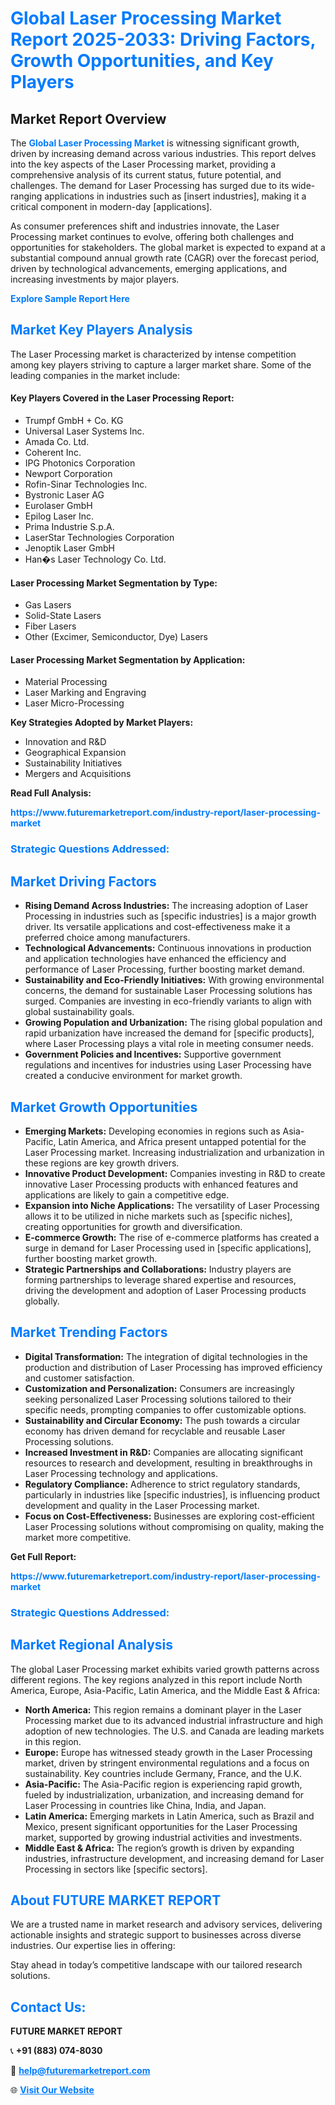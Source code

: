 <h1 style="color: #007BFF;">Global Laser Processing Market Report 2025-2033: Driving Factors, Growth Opportunities, and Key Players</h1>

<section id="overview">
<h2>Market Report Overview</h2>
<p>The <a href="https://www.futuremarketreport.com/industry-report/laser-processing-market" style="color: #007BFF; text-decoration: none;"><strong>Global Laser Processing Market</strong></a> is witnessing significant growth, driven by increasing demand across various industries. This report delves into the key aspects of the Laser Processing market, providing a comprehensive analysis of its current status, future potential, and challenges. The demand for Laser Processing has surged due to its wide-ranging applications in industries such as [insert industries], making it a critical component in modern-day [applications].</p>
<p>As consumer preferences shift and industries innovate, the Laser Processing market continues to evolve, offering both challenges and opportunities for stakeholders. The global market is expected to expand at a substantial compound annual growth rate (CAGR) over the forecast period, driven by technological advancements, emerging applications, and increasing investments by major players.</p>
</section>

<section id="overview">
<p><a href="https://www.futuremarketreport.com/request-sample/reportId=89703" style="color: #007BFF; text-decoration: none;"><strong>Explore Sample Report Here</strong></a></p>
</section>

<section id="key-players">
<h2 style="color: #007BFF;">Market Key Players Analysis</h2>
<p>The Laser Processing market is characterized by intense competition among key players striving to capture a larger market share. Some of the leading companies in the market include:</p>
<h4>Key Players Covered in the Laser Processing Report:</h4>
<ul><li>Trumpf GmbH + Co. KG</li><li>Universal Laser Systems Inc.</li><li>Amada Co. Ltd.</li><li>Coherent Inc.</li><li>IPG Photonics Corporation</li><li>Newport Corporation</li><li>Rofin-Sinar Technologies Inc.</li><li>Bystronic Laser AG</li><li>Eurolaser GmbH</li><li>Epilog Laser Inc.</li><li>Prima Industrie S.p.A.</li><li>LaserStar Technologies Corporation</li><li>Jenoptik Laser GmbH</li><li>Han�s Laser Technology Co. Ltd.</li></ul>
<h4>Laser Processing Market Segmentation by Type:</h4>
<ul><li>Gas Lasers</li><li>Solid-State Lasers</li><li>Fiber Lasers</li><li>Other (Excimer, Semiconductor, Dye) Lasers</li></ul>

<h4>Laser Processing Market Segmentation by Application:</h4>
<ul><li>Material Processing</li><li>Laser Marking and Engraving</li><li>Laser Micro-Processing</li></ul>
<p><strong>Key Strategies Adopted by Market Players:</strong></p>
<ul>
<li>Innovation and R&D</li>
<li>Geographical Expansion</li>
<li>Sustainability Initiatives</li>
<li>Mergers and Acquisitions</li>
</ul>
</section>

<section>
<p><strong>Read Full Analysis: </strong></p><a href="https://www.futuremarketreport.com/industry-report/laser-processing-market" style="color: #007BFF; text-decoration: none;"><strong>https://www.futuremarketreport.com/industry-report/laser-processing-market</strong></a>
<h3 style="color: #007BFF;">Strategic Questions Addressed:</h3>
</section>

<section id="driving-factors">
<h2 style="color: #007BFF;">Market Driving Factors</h2>
<ul>
<li><strong>Rising Demand Across Industries:</strong> The increasing adoption of Laser Processing in industries such as [specific industries] is a major growth driver. Its versatile applications and cost-effectiveness make it a preferred choice among manufacturers.</li>
<li><strong>Technological Advancements:</strong> Continuous innovations in production and application technologies have enhanced the efficiency and performance of Laser Processing, further boosting market demand.</li>
<li><strong>Sustainability and Eco-Friendly Initiatives:</strong> With growing environmental concerns, the demand for sustainable Laser Processing solutions has surged. Companies are investing in eco-friendly variants to align with global sustainability goals.</li>
<li><strong>Growing Population and Urbanization:</strong> The rising global population and rapid urbanization have increased the demand for [specific products], where Laser Processing plays a vital role in meeting consumer needs.</li>
<li><strong>Government Policies and Incentives:</strong> Supportive government regulations and incentives for industries using Laser Processing have created a conducive environment for market growth.</li>
</ul>
</section>

<section id="growth-opportunities">
<h2 style="color: #007BFF;">Market Growth Opportunities</h2>
<ul>
<li><strong>Emerging Markets:</strong> Developing economies in regions such as Asia-Pacific, Latin America, and Africa present untapped potential for the Laser Processing market. Increasing industrialization and urbanization in these regions are key growth drivers.</li>
<li><strong>Innovative Product Development:</strong> Companies investing in R&D to create innovative Laser Processing products with enhanced features and applications are likely to gain a competitive edge.</li>
<li><strong>Expansion into Niche Applications:</strong> The versatility of Laser Processing allows it to be utilized in niche markets such as [specific niches], creating opportunities for growth and diversification.</li>
<li><strong>E-commerce Growth:</strong> The rise of e-commerce platforms has created a surge in demand for Laser Processing used in [specific applications], further boosting market growth.</li>
<li><strong>Strategic Partnerships and Collaborations:</strong> Industry players are forming partnerships to leverage shared expertise and resources, driving the development and adoption of Laser Processing products globally.</li>
</ul>
</section>

<section id="trending-factors">
<h2 style="color: #007BFF;">Market Trending Factors</h2>
<ul>
<li><strong>Digital Transformation:</strong> The integration of digital technologies in the production and distribution of Laser Processing has improved efficiency and customer satisfaction.</li>
<li><strong>Customization and Personalization:</strong> Consumers are increasingly seeking personalized Laser Processing solutions tailored to their specific needs, prompting companies to offer customizable options.</li>
<li><strong>Sustainability and Circular Economy:</strong> The push towards a circular economy has driven demand for recyclable and reusable Laser Processing solutions.</li>
<li><strong>Increased Investment in R&D:</strong> Companies are allocating significant resources to research and development, resulting in breakthroughs in Laser Processing technology and applications.</li>
<li><strong>Regulatory Compliance:</strong> Adherence to strict regulatory standards, particularly in industries like [specific industries], is influencing product development and quality in the Laser Processing market.</li>
<li><strong>Focus on Cost-Effectiveness:</strong> Businesses are exploring cost-efficient Laser Processing solutions without compromising on quality, making the market more competitive.</li>
</ul>
</section>

<section>
<p><strong>Get Full Report: </strong></p><a href="https://www.futuremarketreport.com/industry-report/laser-processing-market" style="color: #007BFF; text-decoration: none;"><strong>https://www.futuremarketreport.com/industry-report/laser-processing-market</strong></a>
<h3 style="color: #007BFF;">Strategic Questions Addressed:</h3>
</section>


<section id="regional-analysis">
<h2 style="color: #007BFF;">Market Regional Analysis</h2>
<p>The global Laser Processing market exhibits varied growth patterns across different regions. The key regions analyzed in this report include North America, Europe, Asia-Pacific, Latin America, and the Middle East & Africa:</p>
<ul>
<li><strong>North America:</strong> This region remains a dominant player in the Laser Processing market due to its advanced industrial infrastructure and high adoption of new technologies. The U.S. and Canada are leading markets in this region.</li>
<li><strong>Europe:</strong> Europe has witnessed steady growth in the Laser Processing market, driven by stringent environmental regulations and a focus on sustainability. Key countries include Germany, France, and the U.K.</li>
<li><strong>Asia-Pacific:</strong> The Asia-Pacific region is experiencing rapid growth, fueled by industrialization, urbanization, and increasing demand for Laser Processing in countries like China, India, and Japan.</li>
<li><strong>Latin America:</strong> Emerging markets in Latin America, such as Brazil and Mexico, present significant opportunities for the Laser Processing market, supported by growing industrial activities and investments.</li>
<li><strong>Middle East & Africa:</strong> The region’s growth is driven by expanding industries, infrastructure development, and increasing demand for Laser Processing in sectors like [specific sectors].</li>
</ul>
</section>

<footer>
<h2 style="color: #007BFF;">About FUTURE MARKET REPORT</h2>
<p>We are a trusted name in market research and advisory services, delivering actionable insights and strategic support to businesses across diverse industries. Our expertise lies in offering:</p>

<p>Stay ahead in today’s competitive landscape with our tailored research solutions.</p>

<h2 style="color: #007BFF;">Contact Us:</h2>
<p><strong>FUTURE MARKET REPORT</strong></p>
<p>📞 <strong>+91 (883) 074-8030</strong></p>
<p>📧 <strong><a href="mailto:help@futuremarketreport.com" style="color: #007BFF;">help@futuremarketreport.com</a></strong></p>
<p>🌐 <strong><a href="https://www.futuremarketreport.com/" style="color: #007BFF;">Visit Our Website</a></strong></p>
</footer>